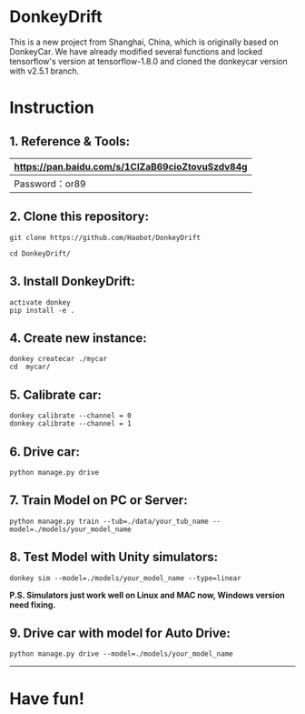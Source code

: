 # DonkeyDrift
This is a new project from Shanghai, China, which is originally based on DonkeyCar.
We have already modified several functions and locked tensorflow's version at tensorflow-1.8.0 and cloned the donkeycar version with v2.5.1 branch.

# Instruction

## 1. Reference & Tools:

| https://pan.baidu.com/s/1ClZaB69cioZtovuSzdv84g |
| ----------------------------------------------- |
| Password：or89                                  |

## 2. Clone this repository:

```
git clone https://github.com/Haobot/DonkeyDrift

cd DonkeyDrift/
```

## 3. Install DonkeyDrift:

```
activate donkey
pip install -e .
```

## 4. Create new instance:

```
donkey createcar ./mycar
cd  mycar/
```

## 5. Calibrate car:

```
donkey calibrate --channel = 0
donkey calibrate --channel = 1
```

## 6. Drive car:

```
python manage.py drive 
```

## 7. Train Model on PC or Server:
```
python manage.py train --tub=./data/your_tub_name --model=./models/your_model_name
```

## 8. Test Model with Unity simulators:

```
donkey sim --model=./models/your_model_name --type=linear
```

**P.S. Simulators just work well on Linux and MAC now, Windows version need fixing.**

## 9. Drive car with model for Auto Drive:

```
python manage.py drive --model=./models/your_model_name
```

------

# Have fun!
